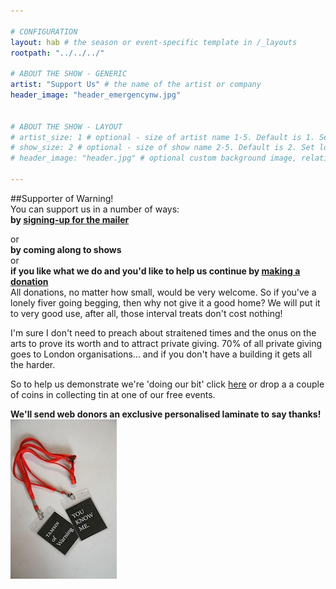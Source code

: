 ```yaml
---

# CONFIGURATION
layout: hab # the season or event-specific template in /_layouts
rootpath: "../../../"

# ABOUT THE SHOW - GENERIC
artist: "Support Us" # the name of the artist or company
header_image: "header_emergencynw.jpg"    


# ABOUT THE SHOW - LAYOUT
# artist_size: 1 # optional - size of artist name 1-5. Default is 1. Set longer names to lower values
# show_size: 2 # optional - size of show name 2-5. Default is 2. Set longer names to lower values
# header_image: "header.jpg" # optional custom background image, relative to current page

---
```


##Supporter of Warning!    
You can support us in a number of ways:    
**by [signing-up for the mailer](http://wordofwarning.us2.list-manage.com/subscribe?u=0d0b9e09079cc9204f77cb396&id=d72a36f1c2)**    

or    
**by coming along to shows**  
or    
**if you like what we do and you'd like to help us continue by [making a donation](https://www.paypal.com/cgi-bin/webscr?cmd=_s-xclick&hosted_button_id=LC9G9CWHVDQ8E)**    
All donations, no matter how small, would be very welcome.  So if you've a lonely fiver going begging, then why not give it a good home? We will put it to very good use, after all, those interval treats don't cost nothing!    

I'm sure I don't need to preach about straitened times and the onus on the arts to prove its worth and to attract private giving.  70% of all private giving goes to London organisations... and if you don't have a building it gets all the harder.    

So to help us demonstrate we're 'doing our bit' click [here](https://www.paypal.com/cgi-bin/webscr?cmd=_s-xclick&hosted_button_id=LC9G9CWHVDQ8E) or drop a a couple of coins in collecting tin at one of our free events.     

**We'll send web donors an exclusive personalised laminate to say thanks!**    
![friend](FoW.jpg)     
   


